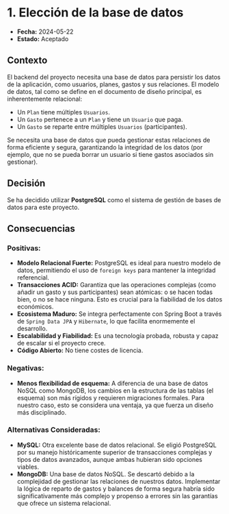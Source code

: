 # 1. Elección de la base de datos

*   **Fecha:** 2024-05-22
*   **Estado:** Aceptado

## Contexto

El backend del proyecto necesita una base de datos para persistir los datos de la aplicación, como usuarios, planes, gastos y sus relaciones. El modelo de datos, tal como se define en el documento de diseño principal, es inherentemente relacional:
*   Un `Plan` tiene múltiples `Usuarios`.
*   Un `Gasto` pertenece a un `Plan` y tiene un `Usuario` que paga.
*   Un `Gasto` se reparte entre múltiples `Usuarios` (participantes).

Se necesita una base de datos que pueda gestionar estas relaciones de forma eficiente y segura, garantizando la integridad de los datos (por ejemplo, que no se pueda borrar un usuario si tiene gastos asociados sin gestionar).

## Decisión

Se ha decidido utilizar **PostgreSQL** como el sistema de gestión de bases de datos para este proyecto.

## Consecuencias

### Positivas:
*   **Modelo Relacional Fuerte:** PostgreSQL es ideal para nuestro modelo de datos, permitiendo el uso de `foreign keys` para mantener la integridad referencial.
*   **Transacciones ACID:** Garantiza que las operaciones complejas (como añadir un gasto y sus participantes) sean atómicas: o se hacen todas bien, o no se hace ninguna. Esto es crucial para la fiabilidad de los datos económicos.
*   **Ecosistema Maduro:** Se integra perfectamente con Spring Boot a través de `Spring Data JPA` y `Hibernate`, lo que facilita enormemente el desarrollo.
*   **Escalabilidad y Fiabilidad:** Es una tecnología probada, robusta y capaz de escalar si el proyecto crece.
*   **Código Abierto:** No tiene costes de licencia.

### Negativas:
*   **Menos flexibilidad de esquema:** A diferencia de una base de datos NoSQL como MongoDB, los cambios en la estructura de las tablas (el esquema) son más rígidos y requieren migraciones formales. Para nuestro caso, esto se considera una ventaja, ya que fuerza un diseño más disciplinado.

### Alternativas Consideradas:
*   **MySQL:** Otra excelente base de datos relacional. Se eligió PostgreSQL por su manejo históricamente superior de transacciones complejas y tipos de datos avanzados, aunque ambas hubieran sido opciones viables.
*   **MongoDB:** Una base de datos NoSQL. Se descartó debido a la complejidad de gestionar las relaciones de nuestros datos. Implementar la lógica de reparto de gastos y balances de forma segura habría sido significativamente más complejo y propenso a errores sin las garantías que ofrece un sistema relacional. 